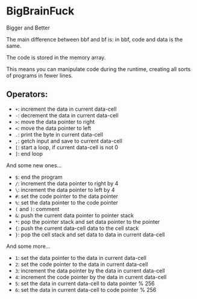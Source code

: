 # BigBrainFuck
Bigger and Better

The main difference between bbf and bf is: in bbf, code and data is the same.

The code is stored in the memory array.

This means you can manipulate code during the runtime, creating all sorts of programs in fewer lines.

## Operators:
* `+`: increment the data in current data-cell
* `-`: decrement the data in current data-cell
* `>`: move the data pointer to right
* `<`: move the data pointer to left
* `.`: print the byte in current data-cell
* `,`: getch input and save to current data-cell
* `[`: start a loop, if current data-cell is not 0
* `]`: end loop

And some new ones...
* `$`: end the program
* `/`: increment the data pointer to right by 4
* `\`: increment the data pointer to left by 4
* `#`: set the code pointer to the data pointer
* `%`: set the data pointer to the code pointer
* `(` and `)`: comment
* `&`: push the current data pointer to pointer stack
* `*`: pop the pointer stack and set data pointer to the pointer
* `{`: push the current data-cell data to the cell stack
* `}`: pop the cell stack and set data to data in current data-cell

And some more...
* `1`: set the data pointer to the data in current data-cell
* `2`: set the code pointer to the data in current data-cell
* `3`: increment the data pointer by the data in current data-cell
* `4`: increment the code pointer by the data in current data-cell
* `5`: set the data in current data-cell to data pointer % 256
* `6`: set the data in current data-cell to code pointer % 256
